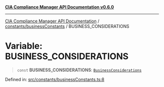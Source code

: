 [**CIA Compliance Manager API Documentation v0.6.0**](../../../README.md)

***

[CIA Compliance Manager API Documentation](../../../modules.md) / [constants/businessConstants](../README.md) / BUSINESS\_CONSIDERATIONS

# Variable: BUSINESS\_CONSIDERATIONS

> `const` **BUSINESS\_CONSIDERATIONS**: [`BusinessConsiderations`](../../../types/businessImpact/interfaces/BusinessConsiderations.md)

Defined in: [src/constants/businessConstants.ts:8](https://github.com/Hack23/cia-compliance-manager/blob/32fe683007dd7fe1aa6b244d2353e60fab4f51de/src/constants/businessConstants.ts#L8)
